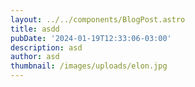 ```yaml
---
layout: ../../components/BlogPost.astro
title: asdd
pubDate: '2024-01-19T12:33:06-03:00'
description: asd
author: asd
thumbnail: /images/uploads/elon.jpg
---
```


